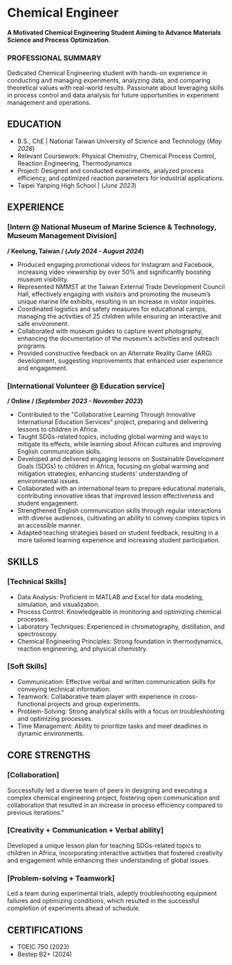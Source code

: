 # Chemical Engineer

#### A Motivated Chemical Engineering Student Aiming to Advance Materials Science and Process Optimization.


### PROFESSIONAL SUMMARY
Dedicated Chemical Engineering student with hands-on experience in conducting and managing experiments, analyzing data, and comparing theoretical values with real-world results. Passionate about leveraging skills in process control and data analysis for future opportunities in experiment management and operations.

## EDUCATION
- B.S., ChE | National Taiwan University of Science and Technology (_May 2026_)								       		
- Relevant Coursework: Physical Chemistry, Chemical Process Control, Reaction Engineering, Thermodynamics
- Project: Designed and conducted experiments, analyzed process efficiency, and optimized reaction parameters for industrial applications.
- Taipei Yanping High School	|  (_June 2023_)	 			        		

## EXPERIENCE
### [Intern @ National Museum of Marine Science & Technology, Museum Management Division]
   **/ Keelung, Taiwan / (_July 2024 - August 2024_)**
- Produced engaging promotional videos for Instagram and Facebook, increasing video viewership by over 50% and significantly boosting museum visibility.
- Represented NMMST at the Taiwan External Trade Development Council Hall, effectively engaging with visitors and promoting the museum’s unique marine life exhibits, resulting in an increase in visitor inquiries.
- Coordinated logistics and safety measures for educational camps, managing the activities of 25 children while ensuring an interactive and safe environment.
- Collaborated with museum guides to capture event photography, enhancing the documentation of the museum's activities and outreach programs.
- Provided constructive feedback on an Alternate Reality Game (ARG) development, suggesting improvements that enhanced user experience and engagement.

### [International Volunteer @ Education service]
   **/ Online / (_September 2023 - November 2023_)**
- Contributed to the "Collaborative Learning Through Innovative International Education Services" project, preparing and delivering lessons to children in Africa.
- Taught SDGs-related topics, including global warming and ways to mitigate its effects, while learning about African cultures and improving English communication skills.
- Developed and delivered engaging lessons on Sustainable Development Goals (SDGs) to children in Africa, focusing on global warming and mitigation strategies, enhancing students' understanding of environmental issues.
- Collaborated with an international team to prepare educational materials, contributing innovative ideas that improved lesson effectiveness and student engagement.
- Strengthened English communication skills through regular interactions with diverse audiences, cultivating an ability to convey complex topics in an accessible manner.
- Adapted teaching strategies based on student feedback, resulting in a more tailored learning experience and increasing student participation.

## SKILLS
### [Technical Skills]
- Data Analysis: Proficient in MATLAB and Excel for data modeling, simulation, and visualization.
- Process Control: Knowledgeable in monitoring and optimizing chemical processes.
- Laboratory Techniques: Experienced in chromatography, distillation, and spectroscopy.
- Chemical Engineering Principles: Strong foundation in thermodynamics, reaction engineering, and physical chemistry.

### [Soft Skills]
- Communication: Effective verbal and written communication skills for conveying technical information.
- Teamwork: Collaborative team player with experience in cross-functional projects and group experiments.
- Problem-Solving: Strong analytical skills with a focus on troubleshooting and optimizing processes.
- Time Management: Ability to prioritize tasks and meet deadlines in dynamic environments.

## CORE STRENGTHS
### [Collaboration]
Successfully led a diverse team of peers in designing and executing a complex chemical engineering project, fostering open communication and collaboration that resulted in an increase in process efficiency compared to previous iterations."

### [Creativity + Communication + Verbal ability]
Developed a unique lesson plan for teaching SDGs-related topics to children in Africa, incorporating interactive activities that fostered creativity and engagement while enhancing their understanding of global issues.

### [Problem-solving + Teamwork]
Led a team during experimental trials, adeptly troubleshooting equipment failures and optimizing conditions, which resulted in the successful completion of experiments ahead of schedule.

## CERTIFICATIONS
- TOEIC 750 (2023)
- Bestep B2+ (2024)



